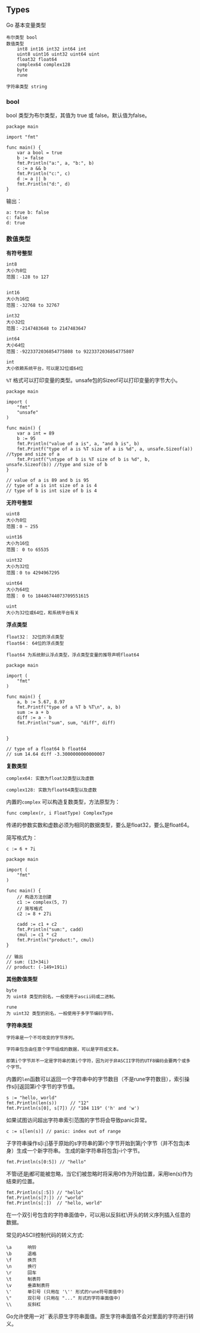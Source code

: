 ## Types

Go 基本变量类型

	布尔类型 bool
	数值类型
		int8 int16 int32 int64 int
		uint8 uint16 uint32 uint64 uint
		float32 float64
		complex64 complex128
		byte
		rune

	字符串类型 string


### bool

bool 类型为布尔类型，其值为 true 或 false。默认值为false。


```
package main

import "fmt"

func main() {  
    var a bool = true
    b := false
    fmt.Println("a:", a, "b:", b)
    c := a && b
    fmt.Println("c:", c)
    d := a || b
    fmt.Println("d:", d)
}

```

输出：
```
a: true b: false  
c: false  
d: true 
```


### 数值类型

**有符号整型**

	int8
	大小为8位
	范围：-128 to 127


	int16
	大小为16位
	范围：-32768 to 32767

	int32
	大小32位
	范围：-2147483648 to 2147483647

	int64 
	大小64位
	范围：-9223372036854775808 to 9223372036854775807

	int
	大小依赖系统平台，可以是32位或64位
	

`%T` 格式可以打印变量的类型。unsafe包的Sizeof可以打印变量的字节大小。


```
package main

import (  
    "fmt"
    "unsafe"
)

func main() {  
    var a int = 89
    b := 95
    fmt.Println("value of a is", a, "and b is", b)
    fmt.Printf("type of a is %T size of a is %d", a, unsafe.Sizeof(a)) //type and size of a
    fmt.Printf("\ntype of b is %T size of b is %d", b, unsafe.Sizeof(b)) //type and size of b
}

// value of a is 89 and b is 95  
// type of a is int size of a is 4  
// type of b is int size of b is 4 

```

**无符号整型**

	uint8
	大小为8位
	范围：0 ~ 255

	uint16
	大小为16位
	范围： 0 to 65535

	uint32
	大小为32位
	范围：0 to 4294967295

	uint64
	大小为64位
	范围： 0 to 18446744073709551615

	uint 
	大小为32位或64位，和系统平台有关
	

**浮点类型**

	float32： 32位的浮点类型
	float64： 64位的浮点类型

	float64 为系统默认浮点类型，浮点类型变量的推导声明float64


```
package main

import (  
    "fmt"
)

func main() {  
    a, b := 5.67, 8.97
    fmt.Printf("type of a %T b %T\n", a, b)
    sum := a + b
    diff := a - b
    fmt.Println("sum", sum, "diff", diff)

    
}

// type of a float64 b float64  
// sum 14.64 diff -3.3000000000000007  
```



**复数类型**

	complex64: 实数为float32类型以及虚数

	complex128: 实数为float64类型以及虚数


内置的`complex` 可以构造复数类型，方法原型为：

```
func complex(r, i FloatType) ComplexType  
```
传递的参数实数和虚数必须为相同的数据类型，要么是float32，要么是float64。

简写格式为：
```
c := 6 + 7i  

```

```
package main

import (  
    "fmt"
)

func main() {  
	// 构造方法创建
    c1 := complex(5, 7)
	// 简写格式
    c2 := 8 + 27i

    cadd := c1 + c2
    fmt.Println("sum:", cadd)
    cmul := c1 * c2
    fmt.Println("product:", cmul)
}

// 输出
// sum: (13+34i)  
// product: (-149+191i) 

```



**其他数值类型**

	byte 
	为 uint8 类型的别名，一般使用于ascii码或二进制。

	rune 
	为 uint32 类型的别名，一般使用于多字节编码字符。




**字符串类型**

	字符串是一个不可改变的字节序列。

	字符串包含由任意个字节组成的数据，可以是字符或文本。

	即第i个字节并不一定是字符串的第i个字符，因为对于非ASCII字符的UTF8编码会要两个或多个字节。




内置的`len`函数可以返回一个字符串中的字节数目（不是rune字符数目），索引操作s[i]返回第i个字节的字节值。

```
s := "hello, world"
fmt.Println(len(s))     // "12"
fmt.Println(s[0], s[7]) // "104 119" ('h' and 'w')

```

如果试图访问超出字符串索引范围的字节将会导致panic异常。
```
c := s[len(s)] // panic: index out of range
```
	


子字符串操作s[i:j]基于原始的s字符串的第i个字节开始到第j个字节（并不包含j本身）生成一个新字符串。
生成的新字符串将包含j-i个字节。

```
fmt.Println(s[0:5]) // "hello"
```

不管i还是j都可能被忽略，当它们被忽略时将采用0作为开始位置，采用len(s)作为结束的位置。
```
fmt.Println(s[:5]) // "hello"
fmt.Println(s[7:]) // "world"
fmt.Println(s[:])  // "hello, world"

```

在一个双引号包含的字符串面值中，可以用以反斜杠\开头的转义序列插入任意的数据。

常见的ASCII控制代码的转义方式:
```
\a      响铃
\b      退格
\f      换页
\n      换行
\r      回车
\t      制表符
\v      垂直制表符
\'      单引号 (只用在 '\'' 形式的rune符号面值中)
\"      双引号 (只用在 "..." 形式的字符串面值中)
\\      反斜杠
```

Go允许使用一对\`\`表示原生字符串面值。原生字符串面值不会对里面的字符进行转义。




